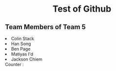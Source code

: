 <html>
  
   <style>
h1 {text-align: center;}
p {text-align: center;}
div {text-align: center;}
</style>
  <h1> 
      Test of Github 
  </h1>
  <body>
    <h2> Team Members of Team 5 </h2>
    <li> 
      Colin Stack
      </li>
    <li>
      Han Song
    </li>
    <li>
      Ben Page
    </li>
    <li>
      Matiyas I'd
      </li>
    <li>
      Jackson Chiem
    </li>
    Counter : 
  </body>
</html>
